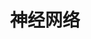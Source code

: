 ---
title: "神经网络"
menu:
  main:
    identifier: "neural-network"
    parent: "ai"
    name: "神经网络"
    weight: 1
---